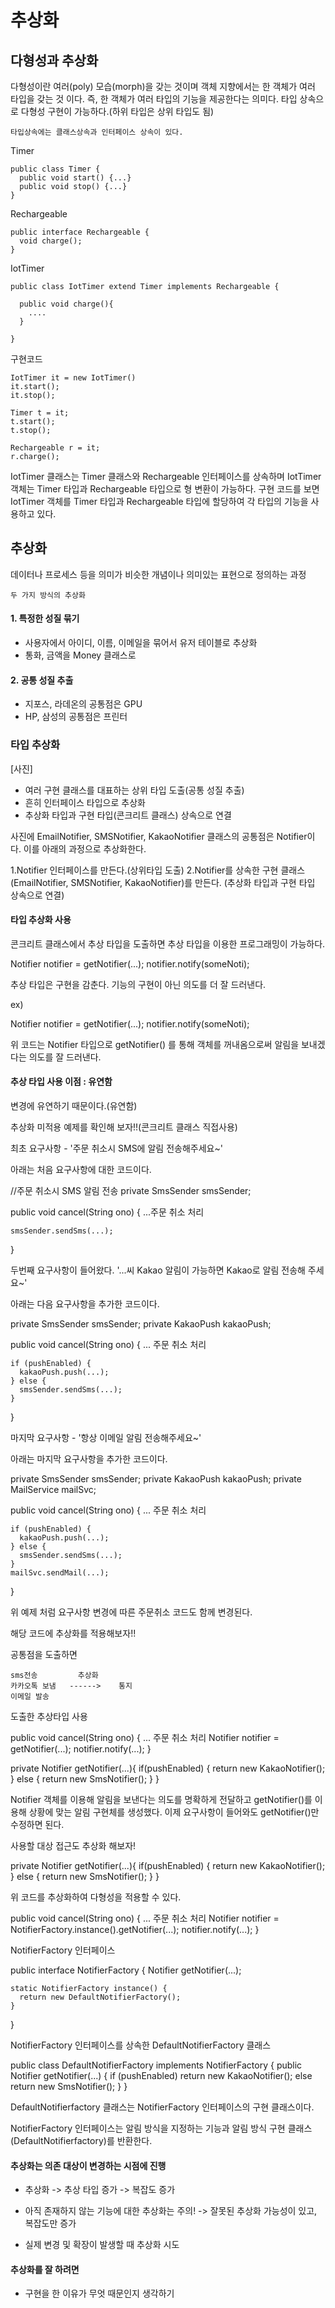 # 추상화

## 다형성과 추상화


  다형성이란  여러(poly) 모습(morph)을 갖는 것이며 객체 지향에서는 한 객체가 여러 타입을 갖는 것 이다. 즉, 한 객체가 여러 타입의 기능을 제공한다는 의미다.
  타입 상속으로 다형성 구현이 가능하다.(하위 타입은 상위 타입도 됨)


```타입상속에는 클래스상속과 인터페이스 상속이 있다.```

Timer

    public class Timer {
      public void start() {...}
      public void stop() {...}
    }

Rechargeable

    public interface Rechargeable {
      void charge();
    }

IotTimer

    public class IotTimer extend Timer implements Rechargeable {

      public void charge(){
        ....
      }

    }
    
구현코드

    IotTimer it = new IotTimer()
    it.start();
    it.stop();
    
    Timer t = it;
    t.start();
    t.stop();
    
    Rechargeable r = it;
    r.charge();
    
    
IotTimer 클래스는 Timer 클래스와 Rechargeable 인터페이스를 상속하며 IotTimer 객체는 Timer 타입과 Rechargeable 타입으로 형 변환이 가능하다. 구현 코드를 보면
IotTimer 객체를 Timer 타입과 Rechargeable 타입에 할당하여 각 타입의 기능을 사용하고 있다.


## 추상화

  데이터나 프로세스 등을 의미가 비슷한 개념이나 의미있는 표현으로 정의하는 과정

```두 가지 방식의 추상화```

#### 1. 특정한 성질 묶기

- 사용자에서 아이디, 이름, 이메일을 묶어서 유저 테이블로 추상화
- 통화, 금액을 Money 클래스로


#### 2. 공통 성질 추출

- 지포스, 라데온의 공통점은 GPU
- HP, 삼성의 공통점은 프린터

### 타입 추상화

[사진]

- 여러 구현 클래스를 대표하는 상위 타입 도출(공통 성질 추출)
- 흔히 인터페이스 타입으로 추상화
- 추상화 타입과 구현 타입(콘크리트 클래스) 상속으로 연결

사진에 EmailNotifier, SMSNotifier, KakaoNotifier 클래스의 공통점은 Notifier이다. 이를 아래의 과정으로 추상화한다.

  1.Notifier 인터페이스를 만든다.(상위타입 도출)
  2.Notifier를 상속한 구현 클래스(EmailNotifier, SMSNotifier, KakaoNotifier)를 만든다. (추상화 타입과 구현 타입 상속으로 연결)


#### 타입 추상화 사용

콘크리트 클래스에서 추상 타입을 도출하면 추상 타입을 이용한 프로그래밍이 가능하다.

  Notifier notifier = getNotifier(...);
  notifier.notify(someNoti);
  
추상 타입은 구현을 감춘다. 기능의 구현이 아닌 의도를 더 잘 드러낸다.

ex)

  Notifier notifier = getNotifier(...);
  notifier.notify(someNoti);

위 코드는 Notifier 타입으로 getNotifier() 를 통해 객체를 꺼내옴으로써 알림을 보내겠다는 의도를 잘 드러낸다.

#### 추상 타입 사용 이점 : 유연함

변경에 유연하기 때문이다.(유연함)

추상화 미적용 예제를 확인해 보자!!(콘크리트 클래스 직접사용)

최초 요구사항 - '주문 취소시 SMS에 알림 전송해주세요~'

아래는 처음 요구사항에 대한 코드이다.

  //주문 취소시 SMS 알림 전송
  private SmsSender smsSender;

  public void cancel(String ono) {
    ...주문 취소 처리

    smsSender.sendSms(...);
  }

두번째 요구사항이 들어왔다. '...씨 Kakao 알림이 가능하면 Kakao로 알림 전송해 주세요~'

아래는 다음 요구사항을 추가한 코드이다.

  private SmsSender smsSender;
  private KakaoPush kakaoPush;

  public void cancel(String ono) {
    ... 주문 취소 처리

    if (pushEnabled) {
      kakaoPush.push(...);
    } else {
      smsSender.sendSms(...);
    }
  }

마지막 요구사항 - '항상 이메일 알림 전송해주세요~'

아래는 마지막 요구사항을 추가한 코드이다.

  private SmsSender smsSender;
  private KakaoPush kakaoPush;
  private MailService mailSvc;

  public void cancel(String ono) {
    ... 주문 취소 처리

    if (pushEnabled) {
      kakaoPush.push(...);
    } else {
      smsSender.sendSms(...);
    }
    mailSvc.sendMail(...);

  }

위 예제 처럼 요구사항 변경에 따른 주문취소 코드도 함께 변경된다.

해당 코드에 추상화를 적용해보자!!

공통점을 도출하면

    sms전송         추상화   
    카카오톡 보냄   ------>    통지
    이메일 발송

도출한 추상타입 사용

  public void cancel(String ono) {
    ... 주문 취소 처리
    Notifier notifier = getNotifier(...);
    notifier.notify(...);
  }
  
  private Notifier getNotifier(...){
    if(pushEnabled) {
      return new KakaoNotifier();
    }
    else {
      return new SmsNotifier();
    }
  }
  
Notifier 객체를 이용해 알림을 보낸다는 의도를 명확하게 전달하고 getNotifier()를 이용해 상황에 맞는 알림 구현체를 생성했다. 이제 요구사항이 들어와도 getNotifier()만 수정하면 된다.

사용할 대상 접근도 추상화 해보자! 

  private Notifier getNotifier(...){
    if(pushEnabled) {
      return new KakaoNotifier();
    }
    else {
      return new SmsNotifier();
    }
  }
  
위 코드를 추상화하여 다형성을 적용할 수 있다.

  public void cancel(String ono) {
    ... 주문 취소 처리
    Notifier notifier = NotifierFactory.instance().getNotifier(...);
    notifier.notify(...);
  }


NotifierFactory 인터페이스

  public interface NotifierFactory {
    Notifier getNotifier(...);

    static NotifierFactory instance() {
      return new DefaultNotifierFactory();
    }
  }

NotifierFactory 인터페이스를 상속한 DefaultNotifierFactory 클래스

  public class DefaultNotifierFactory implements NotifierFactory {
    public Notifier getNotifier(...) {
      if (pushEnabled) return new KakaoNotifier();
      else return new SmsNotifier();
    }
  }

DefaultNotifierfactory 클래스는 NotifierFactory 인터페이스의 구현 클래스이다.

NotifierFactory 인터페이스는 알림 방식을 지정하는 기능과 알림 방식 구현 클래스(DefaultNotifierfactory)를 반환한다.


#### 추상화는 의존 대상이 변경하는 시점에 진행

- 추상화 -> 추상 타입 증가 -> 복잡도 증가

- 아직 존재하지 않는 기능에 대한 추상화는 주의! -> 잘못된 추상화 가능성이 있고, 복잡도만 증가

- 실제 변경 및 확장이 발생할 때 추상화 시도

#### 추상화를 잘 하려면

- 구현을 한 이유가 무엇 때문인지 생각하기


